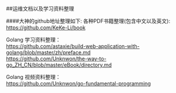 ##运维文档以及学习资料整理

####大神的github地址整理如下:
各种PDF书籍整理(包含中文以及英文):<br>
https://github.com/KeKe-Li/book

Golang 学习资料整理：<br>
https://github.com/astaxie/build-web-application-with-golang/blob/master/zh/preface.md<br>
https://github.com/Unknwon/the-way-to-go_ZH_CN/blob/master/eBook/directory.md<br>

Golang 视频资料整理：<br>
https://github.com/Unknwon/go-fundamental-programming


